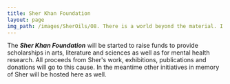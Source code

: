 ```yaml
---
title: Sher Khan Foundation
layout: page
img_path: /images/SherOils/O8. There is a world beyond the material. I will meet you there (24 x 24 in) 6 Jul 2020 - Lahore.jpg
---
```


The ***Sher Khan Foundation*** will be started to raise funds to provide scholarships in arts, literature and sciences as well as for mental health research. All proceeds from Sher's work, exhibitions, publications and donations will go to this cause. In the meantime other initiatives in memory of Sher will be hosted here as well.




